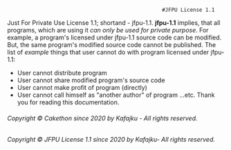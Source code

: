                                                       #JFPU License 1.1

Just For Private Use License 1.1; shortand - jfpu-1.1.
**jfpu-1.1** implies, that all programs, which are using it *can only be used for private purpose*.
For example, a program's licensed under jfpu-1.1 source code can be modified.
But, the same program's modified source code cannot be published.
The list of *example* things that user cannot do with program licensed under jfpu-1.1:
- User cannot distribute program
- User cannot share modified program's source code
- User cannot make profit of program (directly)
- User cannot call himself as "another author" of program
...etc.
Thank you for reading this documentation.

###### Copyright © Cakethon since 2020 by Kafajku - All rights reserved.
###### Copyright © JFPU License 1.1 since 2020 by Kafajku- All rights reserved.
